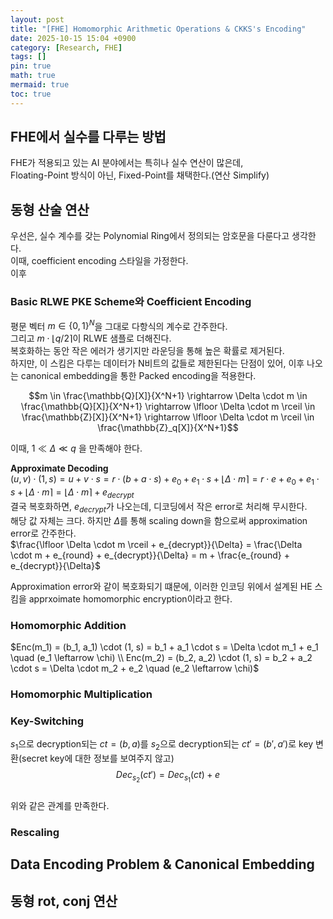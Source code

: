 ```yaml
---
layout: post
title: "[FHE] Homomorphic Arithmetic Operations & CKKS's Encoding"
date: 2025-10-15 15:04 +0900
category: [Research, FHE]
tags: []
pin: true
math: true
mermaid: true
toc: true
---  
```


## FHE에서 실수를 다루는 방법  
FHE가 적용되고 있는 AI 분야에서는 특히나 실수 연산이 많은데,  
Floating-Point 방식이 아닌, Fixed-Point를 채택한다.(연산 Simplify)  

## 동형 산술 연산  
우선은, 실수 계수를 갖는 Polynomial Ring에서 정의되는 암호문을 다룬다고 생각한다.  
이때, coefficient encoding 스타일을 가정한다.  
이후

### Basic RLWE PKE Scheme와 Coefficient Encoding  
평문 벡터 $m \in \{0, 1\}^N$을 그대로 다항식의 계수로 간주한다.  
그리고 $m \cdot \lfloor q/2 \rceil$이 RLWE 샘플로 더해진다.  
복호화하는 동안 작은 에러가 생기지만 라운딩을 통해 높은 확률로 제거된다.  
하지만, 이 스킴은 다루는 데이터가 N비트의 값들로 제한된다는 단점이 있어, 이후 나오는 canonical embedding을 통한 Packed encoding을 적용한다.  

$$m \in \frac{\mathbb{Q}[X]}{X^N+1} \rightarrow \Delta \cdot m \in \frac{\mathbb{Q}[X]}{X^N+1} \rightarrow \lfloor \Delta \cdot m \rceil \in \frac{\mathbb{Z}[X]}{X^N+1} \rightarrow \lfloor \Delta \cdot m \rceil \in \frac{\mathbb{Z}_q[X]}{X^N+1}$$  

이때, $1 \ll \Delta \ll q$ 을 만족해야 한다.  

**Approximate Decoding**  
$(u, v) \cdot (1, s) = u + v \cdot s = r \cdot (b + a \cdot s) + e_0 + e_1 \cdot s + \lfloor \Delta \cdot m \rceil = r \cdot e + e_0 + e_1 \cdot s + \lfloor \Delta \cdot m \rceil = \lfloor \Delta \cdot m \rceil + e_{decrypt}$  
결국 복호화하면, $e_{decrypt}$가 나오는데, 디코딩에서 작은 error로 처리해 무시한다.  
해당 값 자체는 크다. 하지만 $\Delta$를 통해 scaling down을 함으로써 approximation error로 간주한다.  
$\frac{\lfloor \Delta \cdot m \rceil + e_{decrypt}}{\Delta} = \frac{\Delta \cdot m + e_{round} + e_{decrypt}}{\Delta} = m + \frac{e_{round} + e_{decrypt}}{\Delta}$  

Approximation error와 같이 복호화되기 떄문에, 이러한 인코딩 위에서 설계된 HE 스킴을 apprxoimate homomorphic encryption이라고 한다.  

### Homomorphic Addition  
$Enc(m_1) = (b_1, a_1) \cdot (1, s) = b_1 + a_1 \cdot s = \Delta \cdot m_1 + e_1 \quad (e_1 \leftarrow \chi) \\ Enc(m_2) = (b_2, a_2) \cdot (1, s) = b_2 + a_2 \cdot s = \Delta \cdot m_2 + e_2 \quad (e_2 \leftarrow \chi)$  



### Homomorphic Multiplication   

### Key-Switching  
$s_1$으로 decryption되는 $ct = (b, a)$를 $s_2$으로 decryption되는 $ct' = (b', a')$로 key 변환(secret key에 대한 정보를 보여주지 않고)  
$$Dec_{s_2}(ct') = Dec_{s_1}(ct) + e$$  
위와 같은 관계를 만족한다.  



### Rescaling  




## Data Encoding Problem & Canonical Embedding  

### 


### 



## 동형 rot, conj 연산  
